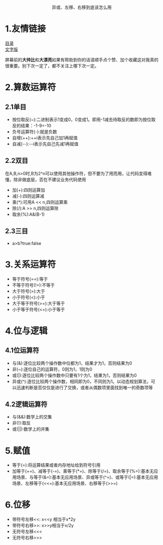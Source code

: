 <center>异或、左移、右移到底该怎么用</center>

# 1.友情链接
[目录](https://github.com/edanlx/SealBook/blob/master/catalog.md)  
[文字版](https://github.com/edanlx/SealBook/blob/master/graceCode/symbol.md)

屏幕前的**大帅比**和**大漂亮**如果有帮助到你的话请顺手点个赞、加个收藏这对我真的很重要。别下次一定了，都不关注上哪下次一定。

# 2.算数运算符
## 2.1单目
* 按位取反(~):二进制表示1变成0，0变成1。即用-1减去待取反的数即为按位取反的结果：-1-9=-10
* 负号运算符(-):就是负数
* 自增(++):++i表示先自己加1再赋值
* 自减(--):--i表示先自己先减1再赋值
## 2.2双目
在A,B,n>0时,B为2^n可以使用其他操作符，但不要为了用而用，让代码变得难懂，除非做底层，否在不建议业务代码使用
* 加(+):四则运算加
* 减(-):四则运算减
* 乘(*):可用A << n,四则运算乘
* 除(/):A >> n,四则运算除
* 取余(%):A&(B-1)
## 2.3三目
* a>b?true:false
# 3.关系运算符
* 等于符号(==):等于
* 不等于符号(!=):不等于
* 大于符号(>):大于
* 小于符号(<):小于
* 大于等于符号(>=):大于等于
* 小于等于符号(<=):小于等于
# 4.位与逻辑
## 4.1位运算符
* 与(&):逐位比较两个操作数中位都为1，结果才为1，否则结果为0
* 非(~):逐位自己的运算符，0则为1，1则为0
* 或(|):逐位比较两个操作数中只要有1个为1，结果为1，否则结果为0
* 异或(^):逐位比较两个操作数，相同即为0，不同则为1。以动态规划算法，可以迅速判断是否仅仅是进行了交换，或者从偶数项里面找到唯一的奇数项等
## 4.2逻辑运算符
* 与(&&):数学上的交集
* 非(!):取反
* 或(||):数学上的并集
# 5.赋值
* 等于(=):将运算结果或者内存地址给到符号引用
* 加等于(+=)、减等于(-=)、乘等于(*=)、除等于(/=)、取余等于(%=):基本无应用场景、与等于(&=):基本无应用场景、异或等于(^=)、或等于(|=):基本无应用场景、左移等于(<<=):基本无应用场景、右移等于(>>=)
# 6.位移
* 带符号左移<<: x<<y 相当于x*2y
* 带符号右移>>: x>>y相当于x/2y
* 无符号左移<<<
* 无符号右移>>>
